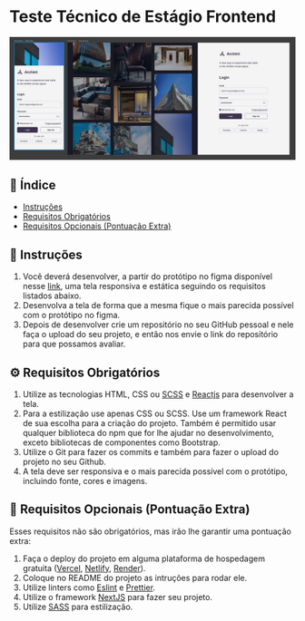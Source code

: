 # Teste Técnico de Estágio Frontend

![Screenshot](./.github/screenshot.jpg)

## 📌 Índice

- [Instruções](#-instruções)
- [Requisitos Obrigatórios](#-requisitos-obrigatórios)
- [Requisitos Opcionais (Pontuação Extra)](#-requisitos-opcionais-pontuação-extra)

## 📄 Instruções

1. Você deverá desenvolver, a partir do protótipo no figma disponível nesse [link](<https://www.figma.com/file/o16mnd41KKjbO7uMGVHH7j/Login-UI-Responsive-Template-Mobile-%2B-Web-(Community)?type=design&node-id=0%3A1&mode=design&t=tKxGxjOYJ7W4SlT3-1>), uma tela responsiva e estática seguindo os requisitos listados abaixo.
2. Desenvolva a tela de forma que a mesma fique o mais parecida possível com o protótipo no figma.
3. Depois de desenvolver crie um repositório no seu GitHub pessoal e nele faça o upload do seu projeto, e então nos envie o link do repositório para que possamos avaliar.

## ⚙ Requisitos Obrigatórios

1. Utilize as tecnologias HTML, CSS ou [SCSS](https://sass-lang.com/) e [Reactjs](https://react.dev/) para desenvolver a tela.
2. Para a estilização use apenas CSS ou SCSS. Use um framework React de sua escolha para a criação do projeto. Também é permitido usar qualquer biblioteca do npm que for lhe ajudar no desenvolvimento, exceto bibliotecas de componentes como Bootstrap.
3. Utilize o Git para fazer os commits e também para fazer o upload do projeto no seu Github.
4. A tela deve ser responsiva e o mais parecida possível com o protótipo, incluindo fonte, cores e imagens.

## 🚀 Requisitos Opcionais (Pontuação Extra)

Esses requisitos não são obrigatórios, mas irão lhe garantir uma pontuação extra:

1. Faça o deploy do projeto em alguma plataforma de hospedagem gratuita ([Vercel](https://vercel.com/), [Netlify](https://www.netlify.com/), [Render](https://render.com/)).
2. Coloque no README do projeto as intruções para rodar ele.
3. Utilize linters como [Eslint](https://eslint.org/) e [Prettier](https://prettier.io/).
4. Utilize o framework [NextJS](https://nextjs.org/) para fazer seu projeto.
5. Utilize [SASS](https://sass-lang.com/) para estilização.
